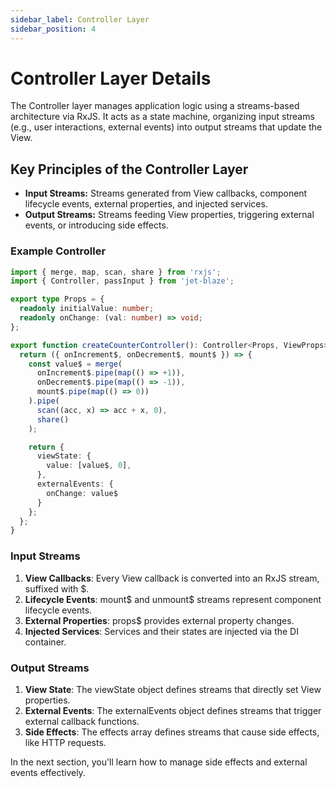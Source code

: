```yaml
---
sidebar_label: Controller Layer
sidebar_position: 4
---
```

# Controller Layer Details

The Controller layer manages application logic using a streams-based architecture via RxJS. It acts as a state machine, organizing input streams (e.g., user interactions, external events) into output streams that update the View.

## Key Principles of the Controller Layer

- **Input Streams:** Streams generated from View callbacks, component lifecycle events, external properties, and injected services.
- **Output Streams:** Streams feeding View properties, triggering external events, or introducing side effects.

### Example Controller

```typescript
import { merge, map, scan, share } from 'rxjs';
import { Controller, passInput } from 'jet-blaze';

export type Props = {
  readonly initialValue: number;
  readonly onChange: (val: number) => void;
};

export function createCounterController(): Controller<Props, ViewProps> {
  return ({ onIncrement$, onDecrement$, mount$ }) => {
    const value$ = merge(
      onIncrement$.pipe(map(() => +1)),
      onDecrement$.pipe(map(() => -1)),
      mount$.pipe(map(() => 0))
    ).pipe(
      scan((acc, x) => acc + x, 0),
      share()
    );

    return {
      viewState: {
        value: [value$, 0],
      },
      externalEvents: {
        onChange: value$
      }
    };
  };
}
```
### Input Streams
1. **View Callbacks**: Every View callback is converted into an RxJS stream, suffixed with $.
2. **Lifecycle Events**: mount$ and unmount$ streams represent component lifecycle events.
3. **External Properties**: props$ provides external property changes.
4. **Injected Services**: Services and their states are injected via the DI container.
### Output Streams
1. **View State**: The viewState object defines streams that directly set View properties.
2. **External Events**: The externalEvents object defines streams that trigger external callback functions.
3. **Side Effects**: The effects array defines streams that cause side effects, like HTTP requests.

In the next section, you'll learn how to manage side effects and external events effectively.